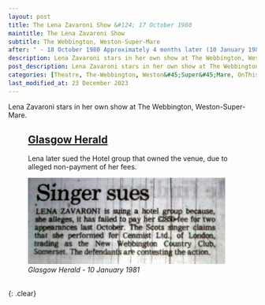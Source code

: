 ```yaml
---
layout: post
title: The Lena Zavaroni Show &#124; 17 October 1980
maintitle: The Lena Zavaroni Show
subtitle: The Webbington, Weston-Super-Mare
after: " - 18 October 1980 Approximately 4 months later (10 January 1981) Lena would sue the owners of the venue"
description: Lena Zavaroni stars in her own show at The Webbington, Weston-Super-Mare.
post_description: Lena Zavaroni stars in her own show at The Webbington, Weston-Super-Mare.
categories: [Theatre, The-Webbington, Weston&#45;Super&#45;Mare, OnThisDay17October, OnThisDay18October, OnThisDay10January]
last_modified_at: 23 December 2023
---
```


Lena Zavaroni stars in her own show at The Webbington, Weston-Super-Mare.

<figure class="fig3">
<figcaption>
<h2 id="glasgow-herald"><a href="#glasgow-herald">Glasgow Herald</a></h2>
<p>Lena later sued the Hotel group that owned the venue, due to alleged non-payment of her fees.</p>
</figcaption>
<a href="/assets/images/newspapers/1981-01-10-lena-sues.jpg"><img src="/assets/images/newspapers/1981-01-10-lena-sues.jpg" class="full-width zoom-in"/></a>
<figcaption>
<cite>Glasgow Herald - 10 January 1981</cite>
</figcaption>
</figure>

<br />{: .clear}

